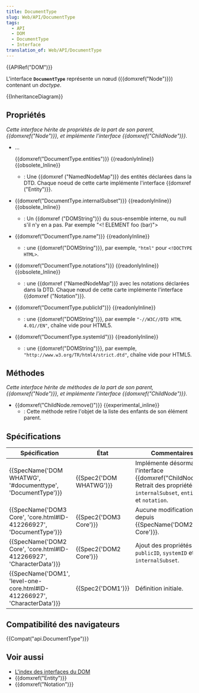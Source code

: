 ```yaml
---
title: DocumentType
slug: Web/API/DocumentType
tags:
  - API
  - DOM
  - DocumentType
  - Interface
translation_of: Web/API/DocumentType
---
```

{{APIRef("DOM")}}

L'interface **`DocumentType`** représente un nœud ({{domxref("Node")}}) contenant un _doctype_.

{{InheritanceDiagram}}

## Propriétés

_Cette interface hérite de propriétés de la part de son parent, {{domxref("Node")}}, et implémente l'interface {{domxref("ChildNode")}}._

- ...

  {{domxref("DocumentType.entities")}} {{readonlyInline}} {{obsolete_Inline}}

  - : Une {{domxref ("NamedNodeMap")}} des entités déclarées dans la DTD. Chaque noeud de cette carte implémente l'interface {{domxref ("Entity")}}.

- {{domxref("DocumentType.internalSubset")}} {{readonlyInline}} {{obsolete_Inline}}
  - : Un {{domxref ("DOMString")}} du sous-ensemble interne, ou null s'il n'y en a pas. Par exemple "\<! ELEMENT foo (bar)">
- {{domxref("DocumentType.name")}} {{readonlyInline}}
  - : une {{domxref("DOMString")}}, par exemple, `"html"` pour `<!DOCTYPE HTML>`.
- {{domxref("DocumentType.notations")}} {{readonlyInline}} {{obsolete_Inline}}
  - : une {{domxref ("NamedNodeMap")}} avec les notations déclarées dans la DTD. Chaque nœud de cette carte implémente l'interface {{domxref ("Notation")}}.
- {{domxref("DocumentType.publicId")}} {{readonlyInline}}
  - : une {{domxref("DOMString")}}, par exemple `"-//W3C//DTD HTML 4.01//EN"`, chaîne vide pour HTML5.
- {{domxref("DocumentType.systemId")}} {{readonlyInline}}
  - : une {{domxref("DOMString")}}, par exemple, `"http://www.w3.org/TR/html4/strict.dtd"`, chaîne vide pour HTML5.

## Méthodes

_Cette interface hérite de méthodes de la part de son parent, {{domxref("Node")}}, et implémente l'interface {{domxref("ChildNode")}}._

- {{domxref("ChildNode.remove()")}} {{experimental_inline}}
  - : Cette méthode retire l'objet de la liste des enfants de son élément parent.

## Spécifications

| Spécification                                                                                    | État                             | Commentaires                                                                                                                          |
| ------------------------------------------------------------------------------------------------ | -------------------------------- | ------------------------------------------------------------------------------------------------------------------------------------- |
| {{SpecName('DOM WHATWG', '#documenttype', 'DocumentType')}}                 | {{Spec2('DOM WHATWG')}} | Implémente désormais l'interface {{domxref("ChildNode")}}. Retrait des propriétés `internalSubset`, `entities` et `notation`. |
| {{SpecName('DOM3 Core', 'core.html#ID-412266927', 'DocumentType')}}         | {{Spec2('DOM3 Core')}}     | Aucune modification depuis {{SpecName('DOM2 Core')}}.                                                                          |
| {{SpecName('DOM2 Core', 'core.html#ID-412266927', 'CharacterData')}}     | {{Spec2('DOM2 Core')}}     | Ajout des propriétés `publicID`, `systemID`  et `internalSubset`.                                                                     |
| {{SpecName('DOM1', 'level-one-core.html#ID-412266927', 'CharacterData')}} | {{Spec2('DOM1')}}         | Définition initiale.                                                                                                                  |

## Compatibilité des navigateurs

{{Compat("api.DocumentType")}}

## Voir aussi

- [L'index des interfaces du DOM](/fr/docs/Web/API/Document_Object_Model)
- {{domxref("Entity")}}
- {{domxref("Notation")}}

